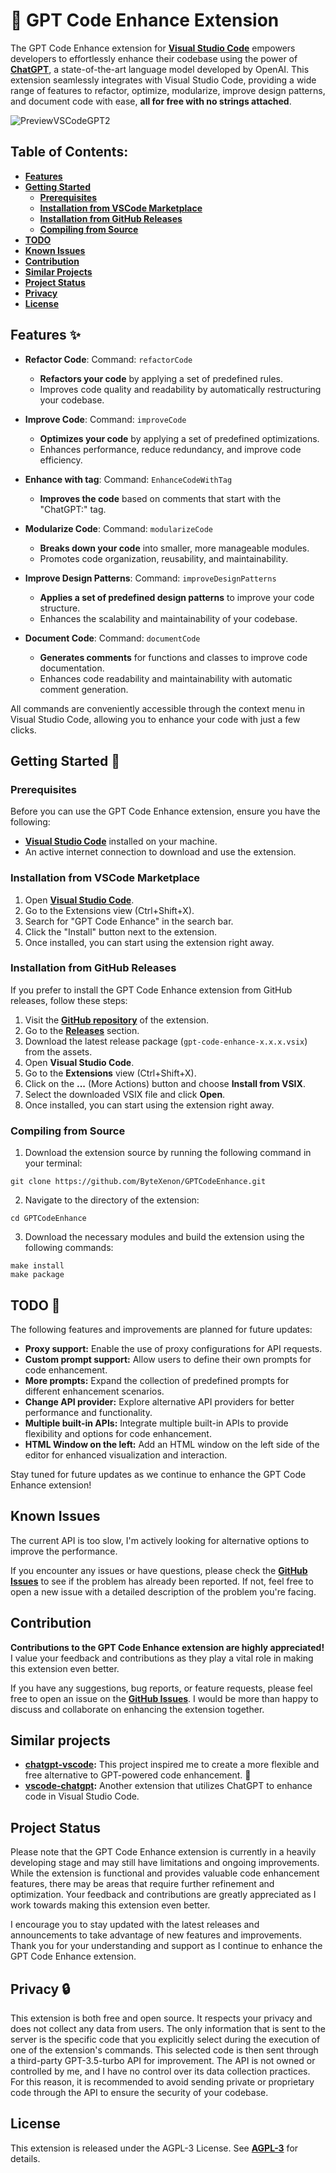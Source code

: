 # 🚀 GPT Code Enhance Extension

The GPT Code Enhance extension for **[Visual Studio Code](https://code.visualstudio.com/)** empowers developers to effortlessly enhance their codebase using the power of **[ChatGPT](https://chat.openai.com)**, a state-of-the-art language model developed by OpenAI. This extension seamlessly integrates with Visual Studio Code, providing a wide range of features to refactor, optimize, modularize, improve design patterns, and document code with ease, **all for free with no strings attached**.

![PreviewVSCodeGPT2](https://github.com/ByteXenon/GPTCodeEnhance/assets/125568681/a347c36e-2088-45bf-b343-0d65816a7799)


## Table of Contents:
- **[Features](#features-)**
- **[Getting Started](#getting-started-)**
  - **[Prerequisites](#prerequisites)**
  - **[Installation from VSCode Marketplace](#installation-from-vscode-marketplace)**
  - **[Installation from GitHub Releases](#installation-from-github-releases)**
  - **[Compiling from Source](#compiling-from-source)**
- **[TODO](#todo-)**
- **[Known Issues](#known-issues)**
- **[Contribution](#contribution)**
- **[Similar Projects](#similar-projects)**
- **[Project Status](#project-status)**
- **[Privacy](#privacy-)**
- **[License](#license)**

## Features ✨

- **Refactor Code**: Command: `refactorCode`
  - **Refactors your code** by applying a set of predefined rules.
  - Improves code quality and readability by automatically restructuring your codebase.

- **Improve Code**: Command: `improveCode`
  - **Optimizes your code** by applying a set of predefined optimizations.
  - Enhances performance, reduce redundancy, and improve code efficiency.

- **Enhance with tag**: Command: `EnhanceCodeWithTag`
  - **Improves the code** based on comments that start with the "ChatGPT:" tag.

- **Modularize Code**: Command: `modularizeCode`
  - **Breaks down your code** into smaller, more manageable modules.
  - Promotes code organization, reusability, and maintainability.

- **Improve Design Patterns**: Command: `improveDesignPatterns`
  - **Applies a set of predefined design patterns** to improve your code structure.
  - Enhances the scalability and maintainability of your codebase.

- **Document Code**: Command: `documentCode`
  - **Generates comments** for functions and classes to improve code documentation.
  - Enhances code readability and maintainability with automatic comment generation.


All commands are conveniently accessible through the context menu in Visual Studio Code, allowing you to enhance your code with just a few clicks.

## Getting Started 🚀

### Prerequisites

Before you can use the GPT Code Enhance extension, ensure you have the following:

- **[Visual Studio Code](https://code.visualstudio.com/)** installed on your machine.
- An active internet connection to download and use the extension.

### Installation from VSCode Marketplace

1. Open **[Visual Studio Code](https://code.visualstudio.com/)**.
2. Go to the Extensions view (Ctrl+Shift+X).
3. Search for "GPT Code Enhance" in the search bar.
4. Click the "Install" button next to the extension.
5. Once installed, you can start using the extension right away.

### Installation from GitHub Releases

If you prefer to install the GPT Code Enhance extension from GitHub releases, follow these steps:

1. Visit the **[GitHub repository](https://github.com/ByteXenon/GPTCodeEnhance)** of the extension.
2. Go to the **[Releases](https://github.com/ByteXenon/GPTCodeEnhance/releases)** section.
3. Download the latest release package (`gpt-code-enhance-x.x.x.vsix`) from the assets.
4. Open **Visual Studio Code**.
5. Go to the **Extensions** view (Ctrl+Shift+X).
6. Click on the **...** (More Actions) button and choose **Install from VSIX**.
7. Select the downloaded VSIX file and click **Open**.
8. Once installed, you can start using the extension right away.


### Compiling from Source

1. Download the extension source by running the following command in your terminal:
```
git clone https://github.com/ByteXenon/GPTCodeEnhance.git
```
2. Navigate to the directory of the extension:
```
cd GPTCodeEnhance
```
3. Download the necessary modules and build the extension using the following commands:
```
make install
make package
```


## TODO 📝

The following features and improvements are planned for future updates:

- **Proxy support:** Enable the use of proxy configurations for API requests.
- **Custom prompt support:** Allow users to define their own prompts for code enhancement.
- **More prompts:** Expand the collection of predefined prompts for different enhancement scenarios.
- **Change API provider:** Explore alternative API providers for better performance and functionality.
- **Multiple built-in APIs:** Integrate multiple built-in APIs to provide flexibility and options for code enhancement.
- **HTML Window on the left:** Add an HTML window on the left side of the editor for enhanced visualization and interaction.

Stay tuned for future updates as we continue to enhance the GPT Code Enhance extension!

## Known Issues

The current API is too slow, I'm actively looking for alternative options to improve the performance.

If you encounter any issues or have questions, please check the **[GitHub Issues](https://github.com/ByteXenon/GPTCodeEnhance/issues)** to see if the problem has already been reported. If not, feel free to open a new issue with a detailed description of the problem you're facing.

## Contribution

**Contributions to the GPT Code Enhance extension are highly appreciated!** I value your feedback and contributions as they play a vital role in making this extension even better.

If you have any suggestions, bug reports, or feature requests, please feel free to open an issue on the **[GitHub Issues](https://github.com/ByteXenon/GPTCodeEnhance/issues)**. I would be more than happy to discuss and collaborate on enhancing the extension together.


## Similar projects

  -  **[chatgpt-vscode](https://github.com/timkmecl/chatgpt-vscode):** This project inspired me to create a more flexible and free alternative to GPT-powered code enhancement. 🌟
  -  **[vscode-chatgpt](https://github.com/gencay/vscode-chatgpt):** Another extension that utilizes ChatGPT to enhance code in Visual Studio Code.

## Project Status

Please note that the GPT Code Enhance extension is currently in a heavily developing stage and may still have limitations and ongoing improvements. While the extension is functional and provides valuable code enhancement features, there may be areas that require further refinement and optimization. Your feedback and contributions are greatly appreciated as I work towards making this extension even better.

I encourage you to stay updated with the latest releases and announcements to take advantage of new features and improvements. Thank you for your understanding and support as I continue to enhance the GPT Code Enhance extension.


## Privacy 🔒

This extension is both free and open source. It respects your privacy and does not collect any data from users. The only information that is sent to the server is the specific code that you explicitly select during the execution of one of the extension's commands. This selected code is then sent through a third-party GPT-3.5-turbo API for improvement. The API is not owned or controlled by me, and I have no control over its data collection practices. For this reason, it is recommended to avoid sending private or proprietary code through the API to ensure the security of your codebase.

## License

This extension is released under the AGPL-3 License. See **[AGPL-3](LICENSE)** for details.
